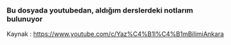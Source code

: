 ### Bu dosyada youtubedan, aldığım derslerdeki notlarım bulunuyor

Kaynak : https://www.youtube.com/c/Yaz%C4%B1l%C4%B1mBilimiAnkara
